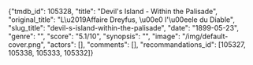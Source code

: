 {"tmdb_id": 105328, "title": "Devil's Island - Within the Palisade", "original_title": "L\u2019Affaire Dreyfus, \u00e0 l'\u00eele du Diable", "slug_title": "devil-s-island-within-the-palisade", "date": "1899-05-23", "genre": "", "score": "5.1/10", "synopsis": "", "image": "/img/default-cover.png", "actors": [], "comments": [], "recommandations_id": [105327, 105338, 105333, 105332]}